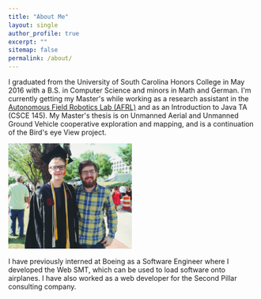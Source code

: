 ```yaml
---
title: "About Me"
layout: single
author_profile: true
excerpt: ""
sitemap: false
permalink: /about/
---
```

<p>I graduated from the University of South Carolina Honors College in May 2016 with 
a B.S. in Computer Science and minors in Math and German. I'm currently 
getting my Master's while working as a research assistant in the 
<a href="https://afrl.cse.sc.edu">Autonomous 
Field Robotics Lab (AFRL)</a> and as an Introduction to Java TA (CSCE 145). 
My Master's thesis is on Unmanned Aerial and Unmanned Ground Vehicle cooperative exploration and mapping, and is a continuation of the Bird's eye View project.</p>
<img float="right" src="../images/shannon-photo-3.jpg" width="250px">


<p>I have previously interned at Boeing as a Software Engineer where I developed the Web SMT, which can be used to load software onto airplanes. I have also worked as a web developer for the Second Pillar consulting company.</p>